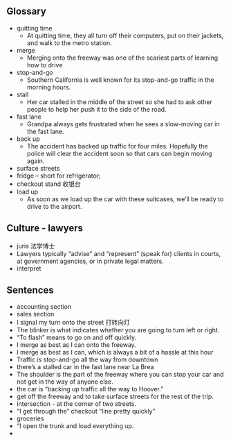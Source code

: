 ## Glossary
- quitting time
	- At quitting time, they all turn off their computers, put on their jackets, and walk to the metro station.
- merge
	- Merging onto the freeway was one of the scariest parts of learning how to drive
- stop-and-go
	- Southern California is well known for its stop-and-go traffic in the morning hours.
- stall
	- Her car stalled in the middle of the street so she had to ask other people to help her push it to the side of the road.
- fast lane
	- Grandpa always gets frustrated when he sees a slow-moving car in the fast lane.
- back up
	- The accident has backed up traffic for four miles. Hopefully the police will clear the accident soon so that cars can begin moving again.
- surface streets
- fridge – short for refrigerator;
- checkout stand  收银台
- load up
	- As soon as we load up the car with these suitcases, we’ll be ready to drive to the airport.

## Culture -  lawyers
- juris 法学博士
- Lawyers typically “advise” and “represent” (speak for) clients in courts, at government agencies, or in private legal matters.
- interpret

## Sentences
- accounting section
- sales section
- I signal my turn onto the street 打转向灯
- The blinker is what indicates whether you are going to turn left or right.
- “To flash” means to go on and off quickly.
- I merge as best as I can onto the freeway.
- I merge as best as I can, which is always a bit of a hassle at this hour
- Traffic is stop-and-go all the way from downtown
- there’s a stalled car in the fast lane near La Brea
- The shoulder is the part of the freeway where you can stop your car and not get in the way of anyone else.
- the car is “backing up traffic all the way to Hoover.” 
- get off the freeway and to take surface streets for the rest of the trip.
- intersection - at the corner of two streets.
- “I get through the” checkout “line pretty quickly”
- groceries
- “I open the trunk and load everything up.
- 